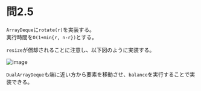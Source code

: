 # 問2.5

`ArrayDeque`に`rotate(r)`を実装する。  
実行時間を`O(1+min{r, n-r})`とする。

`resize`が償却されることに注意し、以下図のように実装する。

![image](https://user-images.githubusercontent.com/10915207/88446943-3851e300-ce69-11ea-85e5-4234da31b623.png)


`DualArrayDeque`も端に近い方から要素を移動させ、`balance`を実行することで実装できる。